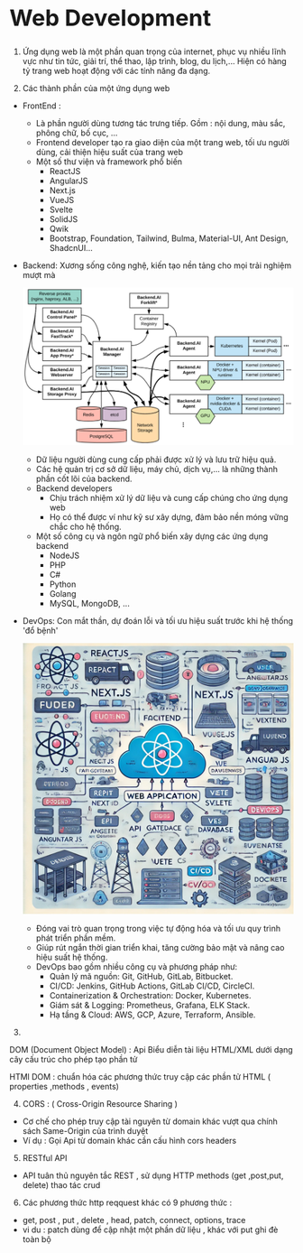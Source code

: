 <h1 style=" font-weight: bold; font-size: 40px;">Web Development</h1>

1. Ứng dụng web là một phần quan trọng của internet, phục vụ nhiều lĩnh vực như tin tức, giải trí, thể thao, lập trình, blog, du lịch,... Hiện có hàng tỷ trang web hoạt động với các tính năng đa dạng.

2. Các thành phần của một ứng dụng web
 + FrontEnd : 
    - Là phần người dùng tương tác trưng tiếp. Gồm : nội dung, màu sắc, phông chữ, bố cục, ...
    - Frontend developer tạo ra giao diện của một trang web, tối ưu người dùng, cải thiện hiệu suất của trang web
    - Một số thư viện và framework phổ biến 
        + ReactJS
        + AngularJS
        + Next.js
        + VueJS
        + Svelte
        + SolidJS
        + Qwik
        + Bootstrap, Foundation, Tailwind, Bulma, Material-UI, Ant Design, ShadcnUI...
 
 + Backend: Xương sống công nghệ, kiến tạo nền tảng cho mọi trải nghiệm mượt mà

    ![alt text](img/backend.png)

    - Dữ liệu người dùng cung cấp phải được xử lý và lưu trữ hiệu quả.
    - Các hệ quản trị cơ sở dữ liệu, máy chủ, dịch vụ,... là những thành phần cốt lõi của backend.
    - Backend developers 
        + Chịu trách nhiệm xử lý dữ liệu và cung cấp chúng cho ứng dụng web
        + Họ có thể được ví như kỹ sư xây dựng, đảm bảo nền móng vững chắc cho hệ thống.
     - Một số công cụ và ngôn ngữ phổ biến xây dựng các ứng dụng backend 
        + NodeJS
        + PHP
        + C#
        + Python 
        + Golang
        + MySQL, MongoDB, ...

 + DevOps: Con mắt thần, dự đoán lỗi và tối ưu hiệu suất trước khi hệ thống 'đổ bệnh'

    ![alt text](/img/devops.png) 
    
    -  Đóng vai trò quan trọng trong việc tự động hóa và tối ưu quy trình phát triển phần mềm. 
    - Giúp rút ngắn thời gian triển khai, tăng cường bảo mật và nâng cao hiệu suất hệ thống.
    - DevOps bao gồm nhiều công cụ và phương pháp như:
        + Quản lý mã nguồn: Git, GitHub, GitLab, Bitbucket.
        + CI/CD: Jenkins, GitHub Actions, GitLab CI/CD, CircleCI.
        + Containerization & Orchestration: Docker, Kubernetes.
        + Giám sát & Logging: Prometheus, Grafana, ELK Stack.
        + Hạ tầng & Cloud: AWS, GCP, Azure, Terraform, Ansible.
3. 
DOM (Document Object Model) : Api Biểu  diễn tài liệu HTML/XML dưới dạng cây cấu trúc cho phép tạo phần tử 

HTMl DOM : chuẩn hóa các phương thức truy cập các phần tử HTML ( properties ,methods , events)

4. CORS : ( Cross-Origin Resource Sharing )
- Cơ chế cho phép truy cập tài nguyên từ domain khác vượt qua chính sách Same-Origin của trình duyệt 
- Ví dụ : Gọi Api từ domain khác cần cấu hình cors headers

5. RESTful API
- API tuân thủ nguyên tắc REST , sử dụng HTTP methods (get ,post,put, delete) thao tác crud
6. Các phương thức http reqquest khác có 9 phương thức :
- get, post , put , delete , head, patch, connect, options, trace 
- vi du : patch dùng để cập nhật một phần dữ liệu , khác với put ghi đè toàn bộ

